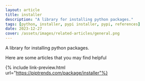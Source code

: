 ```yaml
---
layout: article
title: installer
description: "A library for installing python packages."
tags: [python, installer, pypi installer, pypi, references]
date: 2023-12-27
cover: /assets/images/related-articles/general.png
---
```


A library for installing python packages.

Here are some articles that you may find helpful

{% include link-preview.html url="https://piptrends.com/package/installer"%}